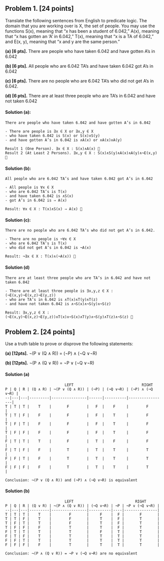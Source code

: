## Problem 1. [24 points]
Translate the following sentences from English to predicate logic. The domain that you are
working over is X, the set of people. You may use the functions S(x), meaning that “x has
been a student of 6.042,” A(x), meaning that “x has gotten an ‘A’ in 6.042,” T(x), meaning
that “x is a TA of 6.042,” and E(x, y), meaning that “x and y are the same person.”


__(a) [6 pts].__ There are people who have taken 6.042 and have gotten A’s in 6.042

__(b) [6 pts].__ All people who are 6.042 TA’s and have taken 6.042 got A’s in 6.042

__(c) [6 pts].__ There are no people who are 6.042 TA’s who did not get A’s in 6.042.

__(d) [6 pts].__ There are at least three people who are TA’s in 6.042 and have not taken 6.042

#### Solution (a):
```
There are people who have taken 6.042 and have gotten A’s in 6.042

- There are people is ∃x ∈ X or ∃x,y ∈ X
- who have taken 6.042 is S(x) or S(x)∧S(y)
- and have gotten A’s in 6.042 is ∧A(x) or ∧A(x)∧A(y)

Result 1 (One Person). ∃x ∈ X : S(x)∧A(x) 
Result 2 (At Least 2 Persons). ∃x,y ∈ X : S(x)∧S(y)∧A(x)∧A(y)∧¬E(x,y) 
```

#### Solution (b):
```
All people who are 6.042 TA’s and have taken 6.042 got A’s in 6.042

- All people is ∀x ∈ X
- who are 6.042 TA’s is T(x)
- and have taken 6.042 is ∧S(x)
- got A’s in 6.042 is ⇒ A(x)

Result: ∀x ∈ X : T(x)∧S(x) ⇒ A(x) 
```

#### Solution (c):
```
There are no people who are 6.042 TA’s who did not get A’s in 6.042. 

- There are no people is ¬∀x ∈ X
- who are 6.042 TA’s is T(x)
- who did not get A’s in 6.042 is ¬A(x)

Result: ¬∃x ∈ X : T(x)∧(¬A(x)) 
```

#### Solution (d)
```
There are at least three people who are TA’s in 6.042 and have not taken 6.042

- There are at least three people is ∃x,y,z ∈ X : (¬E(x,y)¬E(x,z)¬E(y,z))
- who are TA’s in 6.042 is ∧T(x)∧T(y)∧T(z)
- and have not taken 6.042 is ∧¬S(x)∧¬S(y)∧¬S(z)

Result: ∃x,y,z ∈ X : (¬E(x,y)¬E(x,z)¬E(y,z))∧T(x)∧¬S(x)∧T(y)∧¬S(y)∧T(z)∧¬S(z) 
```

## Problem 2. [24 points]
Use a truth table to prove or disprove the following statements: 

__(a) [12pts].__ ¬(P ∨ (Q ∧ R)) = (¬P) ∧ (¬Q ∨¬R)

__(b) [12pts].__ ¬(P ∧ (Q ∨ R)) = ¬P ∨ (¬Q ∨¬R)

#### Solution (a)
```
                           LEFT                               RIGHT
P | Q | R | (Q ∧ R) | ¬(P ∨ (Q ∧ R)) | (¬P) | (¬Q ∨¬R) | (¬P) ∧ (¬Q ∨¬R) |
--|---|---|---------|----------------|------|----------|-----------------|
T | T | T |    T    |       F        |   F  |    F     |        F        |
T | T | F |    F    |       F        |   F  |    T     |        F        |
T | F | T |    F    |       F        |   F  |    T     |        F        |
T | F | F |    F    |       F        |   F  |    T     |        F        |
F | T | T |    T    |       F        |   T  |    F     |        F        |
F | T | F |    F    |       T        |   T  |    T     |        T        |
F | F | T |    F    |       T        |   T  |    T     |        T        |
F | F | F |    F    |       T        |   T  |    T     |        T        |

Conclusion: ¬(P ∨ (Q ∧ R)) and (¬P) ∧ (¬Q ∨¬R) is equivalent
```

#### Solution (b)
```
                           LEFT                            RIGHT
P | Q | R | (Q ∨ R) | ¬(P ∧ (Q ∨ R)) | (¬Q ∨¬R) | ¬P | ¬P ∨ (¬Q ∨¬R) |
--|---|---|---------|----------------|----------|----|---------------|
T | T | T |    T    |        F       |     F    |  F |       F       |
T | T | F |    T    |        F       |     T    |  F |       T       |
T | F | T |    T    |        F       |     T    |  F |       T       |
T | F | F |    F    |        T       |     T    |  F |       T       |
F | T | T |    T    |        T       |     F    |  T |       T       |
F | T | F |    T    |        T       |     T    |  T |       T       |
F | F | T |    T    |        T       |     T    |  T |       T       |
F | F | F |    F    |        T       |     T    |  T |       T       |

Conclusion: ¬(P ∧ (Q ∨ R)) = ¬P ∨ (¬Q ∨¬R) are no equivalent
```